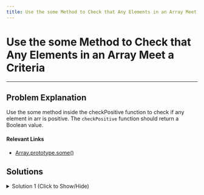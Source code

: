 ```yaml
---
title: Use the some Method to Check that Any Elements in an Array Meet a Criteria
---
```

# Use the some Method to Check that Any Elements in an Array Meet a Criteria

---
## Problem Explanation

Use the some method inside the checkPositive function to check if any element in arr is positive. The `checkPositive` function should return a Boolean value.

#### Relevant Links
  - [Array.prototype.some()](https://developer.mozilla.org/en-US/docs/Web/JavaScript/Reference/Global_Objects/Array/some)
  

## Solutions

<details><summary>Solution 1 (Click to Show/Hide)</summary>

```javascript
function checkPositive(arr) {
  return arr.some(elem => elem > 0);
}
checkPositive([1, 2, 3, -4, 5]);
```
</details>
